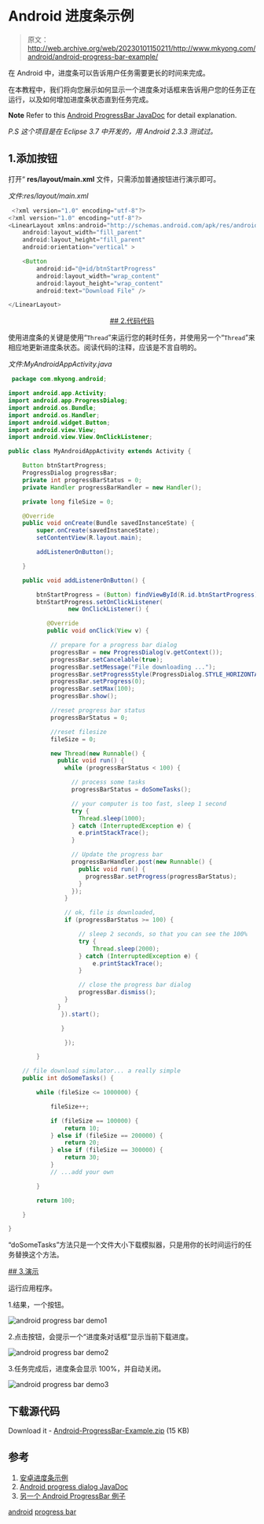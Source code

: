 # Android 进度条示例

> 原文：<http://web.archive.org/web/20230101150211/http://www.mkyong.com/android/android-progress-bar-example/>

在 Android 中，进度条可以告诉用户任务需要更长的时间来完成。

在本教程中，我们将向您展示如何显示一个进度条对话框来告诉用户您的任务正在运行，以及如何增加进度条状态直到任务完成。

**Note**
Refer to this [Android ProgressBar JavaDoc](http://web.archive.org/web/20190210022552/http://developer.android.com/reference/android/widget/ProgressBar.html) for detail explanation.

*P.S 这个项目是在 Eclipse 3.7 中开发的，用 Android 2.3.3 测试过。*

## 1.添加按钮

打开“ **res/layout/main.xml** 文件，只需添加普通按钮进行演示即可。

*文件:res/layout/main.xml*

```java
 <?xml version="1.0" encoding="utf-8"?>
<?xml version="1.0" encoding="utf-8"?>
<LinearLayout xmlns:android="http://schemas.android.com/apk/res/android"
    android:layout_width="fill_parent"
    android:layout_height="fill_parent"
    android:orientation="vertical" >

    <Button
        android:id="@+id/btnStartProgress"
        android:layout_width="wrap_content"
        android:layout_height="wrap_content"
        android:text="Download File" />

</LinearLayout> 
```

 <ins class="adsbygoogle" style="display:block; text-align:center;" data-ad-format="fluid" data-ad-layout="in-article" data-ad-client="ca-pub-2836379775501347" data-ad-slot="6894224149">## 2.代码代码

使用进度条的关键是使用“`Thread`”来运行您的耗时任务，并使用另一个“`Thread`”来相应地更新进度条状态。阅读代码的注释，应该是不言自明的。

*文件:MyAndroidAppActivity.java*

```java
 package com.mkyong.android;

import android.app.Activity;
import android.app.ProgressDialog;
import android.os.Bundle;
import android.os.Handler;
import android.widget.Button;
import android.view.View;
import android.view.View.OnClickListener;

public class MyAndroidAppActivity extends Activity {

	Button btnStartProgress;
	ProgressDialog progressBar;
	private int progressBarStatus = 0;
	private Handler progressBarHandler = new Handler();

	private long fileSize = 0;

	@Override
	public void onCreate(Bundle savedInstanceState) {
		super.onCreate(savedInstanceState);
		setContentView(R.layout.main);

		addListenerOnButton();

	}

	public void addListenerOnButton() {

		btnStartProgress = (Button) findViewById(R.id.btnStartProgress);
		btnStartProgress.setOnClickListener(
                 new OnClickListener() {

		   @Override
		   public void onClick(View v) {

			// prepare for a progress bar dialog
			progressBar = new ProgressDialog(v.getContext());
			progressBar.setCancelable(true);
			progressBar.setMessage("File downloading ...");
			progressBar.setProgressStyle(ProgressDialog.STYLE_HORIZONTAL);
			progressBar.setProgress(0);
			progressBar.setMax(100);
			progressBar.show();

			//reset progress bar status
			progressBarStatus = 0;

			//reset filesize
			fileSize = 0;

			new Thread(new Runnable() {
			  public void run() {
				while (progressBarStatus < 100) {

				  // process some tasks
				  progressBarStatus = doSomeTasks();

				  // your computer is too fast, sleep 1 second
				  try {
					Thread.sleep(1000);
				  } catch (InterruptedException e) {
					e.printStackTrace();
				  }

				  // Update the progress bar
				  progressBarHandler.post(new Runnable() {
					public void run() {
					  progressBar.setProgress(progressBarStatus);
					}
				  });
				}

				// ok, file is downloaded,
				if (progressBarStatus >= 100) {

					// sleep 2 seconds, so that you can see the 100%
					try {
						Thread.sleep(2000);
					} catch (InterruptedException e) {
						e.printStackTrace();
					}

					// close the progress bar dialog
					progressBar.dismiss();
				}
			  }
		       }).start();

	           }

                });

        }

	// file download simulator... a really simple
	public int doSomeTasks() {

		while (fileSize <= 1000000) {

			fileSize++;

			if (fileSize == 100000) {
				return 10;
			} else if (fileSize == 200000) {
				return 20;
			} else if (fileSize == 300000) {
				return 30;
			}
			// ...add your own

		}

		return 100;

	}

} 
```

“doSomeTasks”方法只是一个文件大小下载模拟器，只是用你的长时间运行的任务替换这个方法。

 <ins class="adsbygoogle" style="display:block" data-ad-client="ca-pub-2836379775501347" data-ad-slot="8821506761" data-ad-format="auto" data-ad-region="mkyongregion">## 3.演示

运行应用程序。

1.结果，一个按钮。

![android progress bar demo1](img/d0129d436368272cd7c1c2cbf7f3c2e1.png "android-progressbar-demo1")

2.点击按钮，会提示一个“进度条对话框”显示当前下载进度。

![android progress bar demo2](img/d80921c5c3ead8693927bc979b75454f.png "android-progressbar-demo2")

3.任务完成后，进度条会显示 100%，并自动关闭。

![android progress bar demo3](img/ab100c130ad3a2772061ac009926e89f.png "android-progressbar-demo3")

## 下载源代码

Download it - [Android-ProgressBar-Example.zip](http://web.archive.org/web/20190210022552/http://www.mkyong.com/wp-content/uploads/2011/12/Android-ProgressBar-Example.zip) (15 KB)

## 参考

1.  [安卓进度条示例](http://web.archive.org/web/20190210022552/http://developer.android.com/reference/android/widget/ProgressBar.html)
2.  [Android progress dialog JavaDoc](http://web.archive.org/web/20190210022552/http://developer.android.com/reference/android/app/ProgressDialog.html)
3.  [另一个 Android ProgressBar 例子](http://web.archive.org/web/20190210022552/http://huuah.com/android-progress-bar-and-thread-updating/)

[android](http://web.archive.org/web/20190210022552/http://www.mkyong.com/tag/android/) [progress bar](http://web.archive.org/web/20190210022552/http://www.mkyong.com/tag/progress-bar/)







